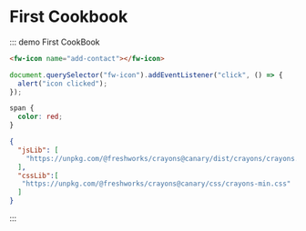 # First Cookbook
::: demo First CookBook

```html
<fw-icon name="add-contact"></fw-icon>
```

```js
document.querySelector("fw-icon").addEventListener("click", () => {
  alert("icon clicked");
});
```

```css
span {
  color: red;
}
```

```json
{
  "jsLib": [
    "https://unpkg.com/@freshworks/crayons@canary/dist/crayons/crayons.js"
  ],
  "cssLib":[
   "https://unpkg.com/@freshworks/crayons@canary/css/crayons-min.css"
  ]
}
```

:::